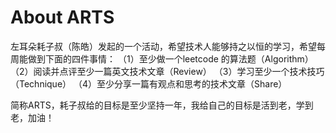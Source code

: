 # About ARTS


左耳朵耗子叔（陈皓）发起的一个活动，希望技术人能够持之以恒的学习，希望每周能做到下面的四件事情：
（1）至少做一个leetcode 的算法题（Algorithm）
（2）阅读并点评至少一篇英文技术文章（Review）
（3）学习至少一个技术技巧（Technique）
（4）至少分享一篇有观点和思考的技术文章（Share）

简称ARTS，耗子叔给的目标是至少坚持一年，我给自己的目标是活到老，学到老，加油！




